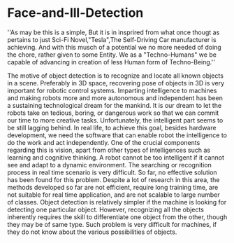 # Face-and-Ill-Detection


''As may be this is a simple, But it is in insprired from what once thougt as pertains to just Sci-Fi Novel,"Tesla",The Self-Driving Car manufacturer is achieving.
And with this musch of a potential we no more needed of doing the chore, rather given to some Entity. We as a "Techno-Humans" we be capable of advancing in creation of less Human form of Techno-Being.''


The motive of object detection is to recognize and locate all known objects in a scene. Preferably in 3D space, recovering pose of objects in 3D is very important for robotic control systems. Imparting intelligence to machines and making robots more and more autonomous and independent has been a sustaining technological dream for the mankind. It is our dream to let the robots take on tedious, boring, or dangerous work so that we can commit our time to more creative tasks. Unfortunately, the intelligent part seems to be still lagging behind. In real life, to achieve this goal, besides hardware development, we need the software that can enable robot the intelligence to do the work and act independently. One of the crucial components regarding this is vision, apart from other types of intelligences such as learning and cognitive thinking. A robot cannot be too intelligent if it cannot see and adapt to a dynamic environment. The searching or recognition process in real time scenario is very difficult. So far, no effective solution has been found for this problem. Despite a lot of research in this area, the methods developed so far are not efficient, require long training time, are not suitable for real time application, and are not scalable to large number of classes. Object detection is relatively simpler if the machine is looking for detecting one particular object. However, recognizing all the objects inherently requires the skill to differentiate one object from the other, though they may be of same type. Such problem is very difficult for machines, if they do not know about the various possibilities of objects.


